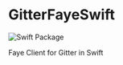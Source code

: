 # GitterFayeSwift

![Swift Package](https://img.shields.io/badge/SwiftPM-0.1.0-important)

Faye Client for Gitter in Swift
